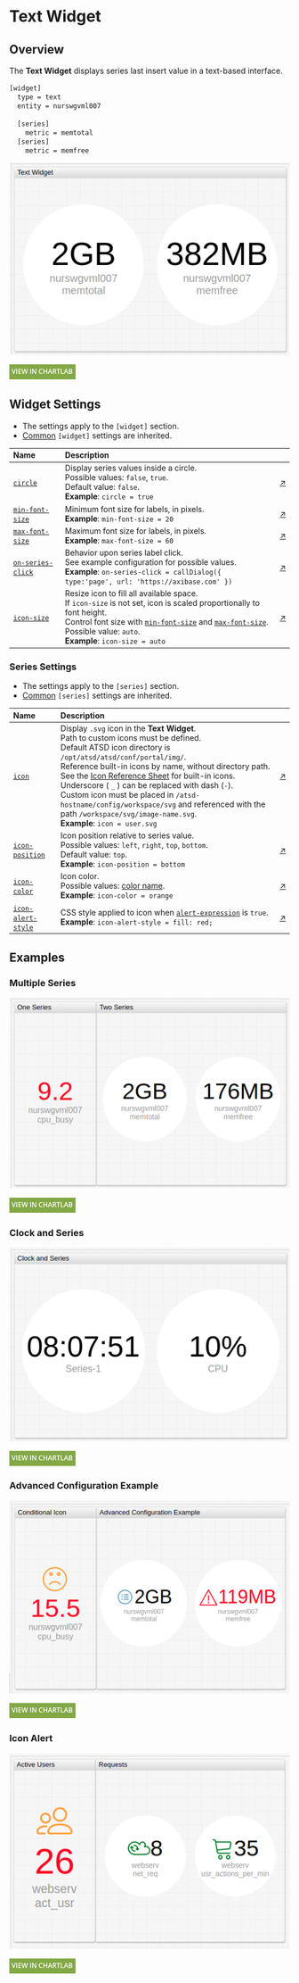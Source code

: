 # Text Widget

## Overview

The **Text Widget** displays series last insert value in a text-based interface.

```ls
[widget]
  type = text
  entity = nurswgvml007

  [series]
    metric = memtotal
  [series]
    metric = memfree
```

![](./images/text-widget-title.png)

[![](../../images/button.png)](https://apps.axibase.com/chartlab/6dc64b91)

## Widget Settings

* The settings apply to the `[widget]` section.
* [Common](../shared/README.md#widget-settings) `[widget]` settings are inherited.

Name|Description|&nbsp;
:--|:--|:--
<a name="circle"></a>[`circle`](#circle)|Display series values inside a circle.<br>Possible values: `false`, `true`.<br>Default value: `false`.<br>**Example**: `circle = true`|[↗](https://apps.axibase.com/chartlab/0df9d810)
<a name="min-font-size"></a>[`min-font-size`](#min-font-size)|Minimum font size for labels, in pixels.<br>**Example**: `min-font-size = 20`|[↗](https://apps.axibase.com/chartlab/48d4862e)
<a name="max-font-size"></a>[`max-font-size`](#max-font-size)|Maximum font size for labels, in pixels.<br>**Example**: `max-font-size = 60`|[↗](https://apps.axibase.com/chartlab/dac1b3f1)
<a name="on-series-click"></a>[`on-series-click`](#on-series-click)|Behavior upon series label click.<br>See example configuration for possible values.<br>**Example**: `on-series-click = callDialog({ type:'page', url: 'https://axibase.com' })`|[↗](https://apps.axibase.com/chartlab/0108c090)
<a name="icon-size"></a>[`icon-size`](#icon-size)|Resize icon to fill all available space.<br>If `icon-size` is not set, icon is scaled proportionally to font height.<br>Control font size with [`min-font-size`](#min-font-size) and [`max-font-size`](#max-font-size).<br>Possible value: `auto`.<br>**Example**: `icon-size = auto` |[↗](https://apps.axibase.com/chartlab/a4d3f316)

### Series Settings

* The settings apply to the `[series]` section.
* [Common](../shared/README.md#series-settings) `[series]` settings are inherited.

Name|Description|&nbsp;
:--|:--|:--
<a name="icon"></a>[`icon`](#icon)|Display `.svg` icon in the **Text Widget**.<br>Path to custom icons must be defined.<br>Default ATSD icon directory is `/opt/atsd/atsd/conf/portal/img/`.<br>Reference built-in icons by name, without directory path.<br>See the [Icon Reference Sheet](../pie-chart/resources/atsd-embedded-icons.pdf) for built-in icons.<br>Underscore ( `_` ) can be replaced with dash (`-`).<br>Custom icon must be placed in `/atsd-hostname/config/workspace/svg` and referenced with the path `/workspace/svg/image-name.svg`.<br>**Example**: `icon = user.svg`|[↗](https://apps.axibase.com/chartlab/e8c70b2e)
<a name="icon-position"></a>[`icon-position`](#icon-position)|Icon position relative to series value.<br>Possible values: `left`, `right`, `top`, `bottom`.<br>Default value: `top`.<br>**Example**: `icon-position = bottom`|[↗](https://apps.axibase.com/chartlab/a81127d4)|
<a name="icon-color"></a>[`icon-color`](#icon-color)|Icon color.<br>Possible values: [color name](https://en.wikipedia.org/wiki/Web_colors).<br>**Example**: `icon-color = orange`|[↗](https://apps.axibase.com/chartlab/a7edfac4)|
<a name="icon-alert-style"></a>[`icon-alert-style`](#icon-alert-style)|CSS style applied to icon when [`alert-expression`](../shared/README.md#alert-expression) is `true`.<br>**Example**: `icon-alert-style = fill: red;`|[↗](https://apps.axibase.com/chartlab/91e76758)|

## Examples

### Multiple Series

![](./images/multiple-series.png)

[![](../../images/button.png)](https://apps.axibase.com/chartlab/573460c7)

### Clock and Series

![](./images/clock-and-series.png)

[![](../../images/button.png)](https://apps.axibase.com/chartlab/b20f631f)

### Advanced Configuration Example

![](./images/advanced-configuration-example.png)

[![](../../images/button.png)](https://apps.axibase.com/chartlab/61fd6d23)

### Icon Alert

![](./images/icon-alert.png)

[![](../../images/button.png)](https://apps.axibase.com/chartlab/1bfb6339)
